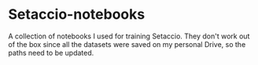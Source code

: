 # Setaccio-notebooks
A collection of notebooks I used for training Setaccio. They don't work out of the box since all the datasets were saved on my personal Drive, so the paths need to be updated.
